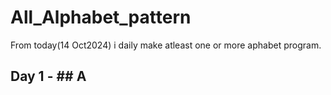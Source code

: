 # All_Alphabet_pattern
From today(14 Oct2024) i daily make atleast one or more aphabet program.
## Day 1 - ## A
